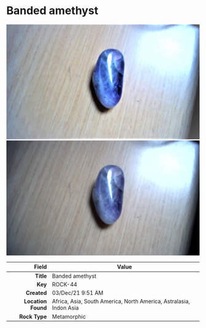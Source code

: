 # Banded amethyst



<img height="300px" src="10081.jpg"/>
<img height="300px" src="10082.jpg"/>

|       Field | Value                   |
|------------:|-------------------------|
|   **Title** | Banded amethyst |
|     **Key** | ROCK-44 |
| **Created** | 03/Dec/21 9:51 AM |
| **Location Found** | Africa, Asia, South America, North America, Astralasia, Indon Asia |
| **Rock Type** | Metamorphic |

        